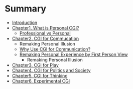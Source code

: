 # Summary

* [Introduction](README.md)
* [Chapter1. What is Personal CGI?](body/chapter_01/README.md)
   * [Professional vs Personal](body/chapter_01/01_professional_vs_personal.md)
* [Chapter2. CGI for Commucation](body/chapter_02/README.md)
   * Remaking Personal Illusion
   * [Why Use CGI for Communication?](body/chapter_02/whyuse_cgi_for_communication_md.md)
   * [Remaking Personal Experience by First Person View](body/chapter_02/remaking_personal_experience_by_first_person_view.md)
       * Remaking Personal Illusion
* [Chapter3. CGI for Play](body/chapter_03/README.md)
* [Chapter4. CGI for Politics and Society](body/chapter_04/README.md)
* [Chapter5. CGI for Thinking](body/chapter_05/README.md)
* [Chapter6. Experimental CGI](body/chapter_06/README.md)

